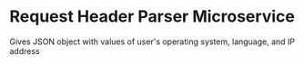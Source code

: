 # Request Header Parser Microservice

Gives JSON object with values of user's operating system, language, and IP address
